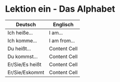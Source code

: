 # Lektion ein - Das Alphabet

| Deutsch         | Englisch      |
| -------------   | ------------- |
| Ich heiße...    | I am...       |
| Ich komme...    | I am from...  |
| Du heißt...     | Content Cell  |
| Du kommst...    | Content Cell  |
| Er/Sie/Es heißt | Content Cell  |
| Er/Sie/Eskommt  | Content Cell  |

